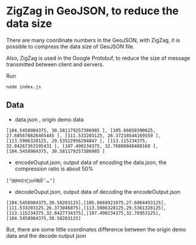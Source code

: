 # ZigZag in GeoJSON, to reduce the data size

There are many coordinate numbers in the GeoJSON, with ZigZag, it is possible to compress the data size of GeoJSON file.

Also, ZigZag is used in the Google Protobuf, to reduce the size of message transmitted between client and servers.

Run

```
node index.js
```

## Data

- data.json , origin demo data

```
[104.5458984375, 30.581179257386985 ], [105.66650390625, 27.605670826465445 ], [111.533203125, 26.37218544169559 ], [113.5986328125, 29.53522956294847 ], [113.115234375, 32.84267363195431 ], [107.490234375, 32.76880048488168 ], [104.5458984375, 30.581179257386985 ]
```

- encodeOuput.json, output data of encoding the data.json, the compression ratio is about 50%

```
["@@स᠍⼮ਝ჆ᦎН᪴ⴿÕ៍ᆿ"]
```

- decodeOuput.json, output data of decoding the encodeOutput.json

```
[104.5458984375,30.58203125],[105.6669921875,27.6064453125],[111.533203125,26.373046875],[113.5986328125,29.5361328125],[113.115234375,32.8427734375],[107.490234375,32.76953125],[104.5458984375,30.58203125]
```

But, there are some little coordinates difference between the origin demo data and the decode output json
